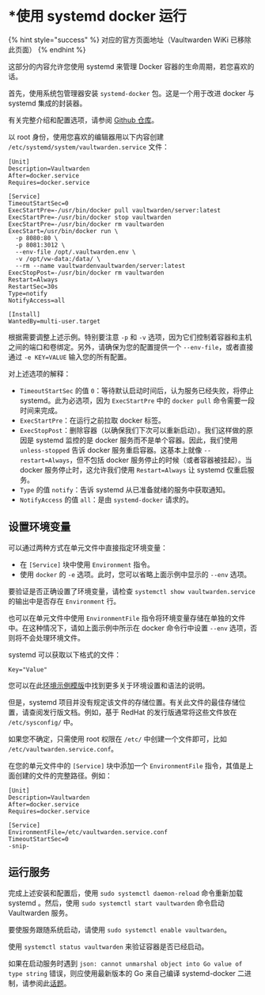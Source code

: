 # \*使用 systemd docker 运行

{% hint style="success" %}
对应的官方页面地址（Vaultwarden WiKi 已移除此页面）
{% endhint %}

这部分的内容允许您使用 systemd 来管理 Docker 容器的生命周期，若您喜欢的话。

首先，使用系统包管理器安装 `systemd-docker` 包。这是一个用于改进 docker 与 systemd 集成的封装器。

有关完整介绍和配置选项，请参阅 [Github 仓库](https://github.com/ibuildthecloud/systemd-docker)。

以 root 身份，使用您喜欢的编辑器用以下内容创建 `/etc/systemd/system/vaultwarden.service` 文件：

```systemd
[Unit]
Description=Vaultwarden
After=docker.service
Requires=docker.service

[Service]
TimeoutStartSec=0
ExecStartPre=-/usr/bin/docker pull vaultwarden/server:latest
ExecStartPre=-/usr/bin/docker stop vaultwarden
ExecStartPre=-/usr/bin/docker rm vaultwarden
ExecStart=/usr/bin/docker run \
  -p 8080:80 \
  -p 8081:3012 \
  --env-file /opt/.vaultwarden.env \
  -v /opt/vw-data:/data/ \
  --rm --name vaultwardenvaultwarden/server:latest
ExecStopPost=-/usr/bin/docker rm vaultwarden
Restart=Always
RestartSec=30s
Type=notify
NotifyAccess=all

[Install]
WantedBy=multi-user.target
```

根据需要调整上述示例。特别要注意 `-p` 和 `-v` 选项，因为它们控制着容器和主机之间的端口和卷绑定。另外，请确保为您的配置提供一个 `--env-file`，或者直接通过 `-e KEY=VALUE` 输入您的所有配置。

对上述选项的解释：

* `TimeoutStartSec` 的值 `0`：等待默认启动时间后，认为服务已经失败，将停止 systemd。此为必选项，因为 `ExecStartPre` 中的 `docker pull` 命令需要一段时间来完成。
* `ExecStartPre`：在运行之前拉取 docker 标签。
* `ExecStopPost`：删除容器（以确保我们下次可以重新启动）。我们这样做的原因是 systemd 监控的是 docker 服务而不是单个容器。因此，我们使用 `unless-stopped` 告诉 docker 服务重启容器。这基本上就像 `--restart=Always`，但不包括 docker 服务停止的时候（或者容器被挂起）。当 docker 服务停止时，这允许我们使用 `Restart=Always` 让 systemd 仅重启服务。
* `Type` 的值 `notify`：告诉 systemd 从已准备就绪的服务中获取通知。
* `NotifyAccess` 的值 `all`：是由 `systemd-docker` 请求的。

## 设置环境变量 <a href="#setting-environment-variables" id="setting-environment-variables"></a>

可以通过两种方式在单元文件中直接指定环境变量：

* 在 `[Service]` 块中使用 `Environment` 指令。
* 使用 `docker` 的 `-e` 选项。此时，您可以省略上面示例中显示的 `--env` 选项。

要验证是否正确设置了环境变量，请检查 `systemctl show vaultwarden.service` 的输出中是否存在 `Environment` 行。

也可以在单元文件中使用 `EnvironmentFile` 指令将环境变量存储在单独的文件中。在这种情况下，请如上面示例中所示在 docker 命令行中设置 `--env` 选项，否则将不会处理环境文件。

systemd 可以获取以下格式的文件：

```systemd
Key="Value"
```

您可以在此[环境示例模版](https://github.com/dani-garcia/bitwarden_rs/blob/21325b7523a68ab3ae8d435ab5b73176db6155ff/.env.template)中找到更多关于环境设置和语法的说明。

但是，systemd 项目并没有规定该文件的存储位置。有关此文件的最佳存储位置，请查阅发行版文档。例如，基于 RedHat 的发行版通常将这些文件放在 `/etc/sysconfig/` 中。

如果您不确定，只需使用 root 权限在 `/etc/` 中创建一个文件即可，比如 `/etc/vaultwarden.service.conf`。

在您的单元文件中的 `[Service]` 块中添加一个 `EnvironmentFile` 指令，其值是上面创建的文件的完整路径。例如：

```systemd
[Unit]
Description=Vaultwarden
After=docker.service
Requires=docker.service

[Service]
EnvironmentFile=/etc/vaultwarden.service.conf
TimeoutStartSec=0
-snip-
```

## 运行服务 <a href="#running-the-service" id="running-the-service"></a>

完成上述安装和配置后，使用 `sudo systemctl daemon-reload` 命令重新加载 systemd 。然后，使用 `sudo systemctl start vaultwarden` 命令启动 Vaultwarden 服务。

要使服务跟随系统启动，请使用 `sudo systemctl enable vaultwarden`。

使用 `systemctl status vaultwarden` 来验证容器是否已经启动。

如果在启动服务时遇到 `json: cannot unmarshal object into Go value of type string` 错误，则应使用最新版本的 Go 来自己编译 systemd-docker 二进制，请参阅此[话题](https://github.com/ibuildthecloud/systemd-docker/issues/50)。
